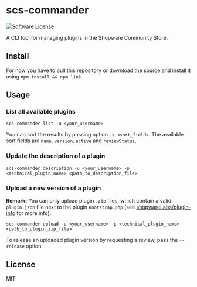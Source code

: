 # scs-commander

[![Software License](https://img.shields.io/badge/license-MIT-brightgreen.svg?style=flat-square)](LICENSE)

A CLI tool for managing plugins in the Shopware Community Store.

## Install

For now you have to pull this repository or download the source and install it using `npm install && npm link`.

## Usage

### List all available plugins

`scs-commander list -u <your_username>`

You can sort the results by passing option `-s <sort_field>`. The available sort fields are `name`, `version`, `active` and `reviewStatus`.

### Update the description of a plugin

`scs-commander description -u <your_username> -p <technical_plugin_name> <path_to_description_file>`

### Upload a new version of a plugin

**Remark:** You can only upload plugin `.zip` files, which contain a valid `plugin.json` file next to the plugin `Bootstrap.php` (see [shopwareLabs/plugin-info](https://github.com/shopwareLabs/plugin-info) for more info).

`scs-commander upload -u <your_username> -p <technical_plugin_name> <path_to_plugin_zip_file>`

To release an uploaded plugin version by requesting a review, pass the `--release` option.

## License

MIT
